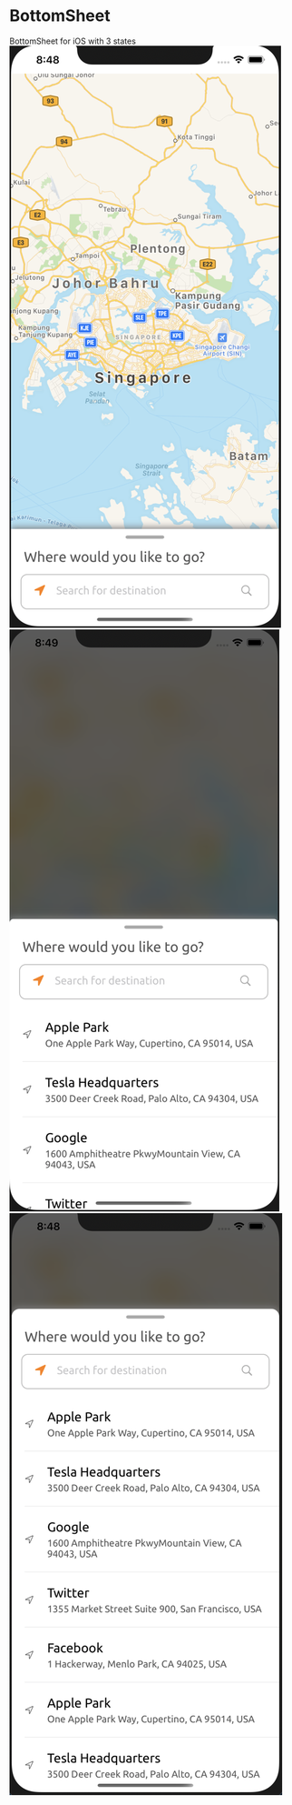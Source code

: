 # BottomSheet
BottomSheet for iOS with 3 states
![Bottom Sheet Screenshot 1](https://github.com/gitvino/BottomSheet/blob/master/Screenshots/screenshot1.png) ![Bottom Sheet Screenshot 2](https://github.com/gitvino/BottomSheet/blob/master/Screenshots/screenshot2.png) ![Bottom Sheet Screenshot 3](https://github.com/gitvino/BottomSheet/blob/master/Screenshots/screenshot3.png) 
